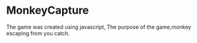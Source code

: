 # MonkeyCapture

The game was created using javascript, The purpose of the game,monkey escaping from you
catch.
